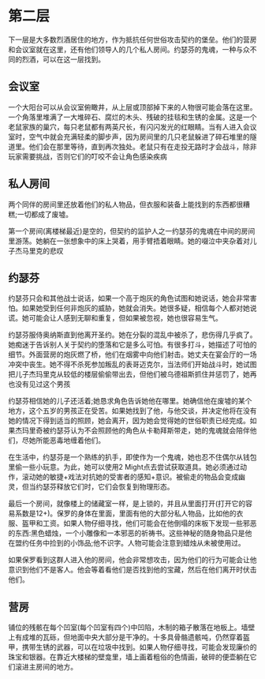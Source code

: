 # 第二层



下一层是大多数烈酒居住的地方，作为抵抗任何世俗攻击契约的堡垒。他们的营房和会议室就在这里，还有他们领导人的几个私人房间。约瑟芬的鬼魂，一种与众不同的烈酒，可以在这一层找到。

## 会议室

一个大阳台可以从会议室俯瞰井，从上层或顶部掉下来的人物很可能会落在这里。一个角落里堆满了一大堆碎石、腐烂的木头、残破的挂毯和生锈的金属。这是一个老鼠家族的巢穴，每只老鼠都有两英尺长，有闪闪发光的红眼睛。当有人进入会议室时，空气中就会充满轻柔的脚步声，因为房间里的几只老鼠躲进了碎石堆里的隧道里。他们会在那里等待，直到再次独处。老鼠只有在走投无路时才会战斗，除非玩家需要挑战，否则它们的叮咬不会让角色感染疾病

## 私人房间

两个同伴的房间里还放着他们的私人物品，但衣服和装备上能找到的东西都很糟糕;一切都成了废墟。

第一个房间(离楼梯最近)是空的，但契约的监护人之一约瑟芬的鬼魂在中间的房间里游荡。她躺在一张想象中的床上哭着，用手臂捂着眼睛。她的啜泣中夹杂着对儿子杰马里克的悲叹

## 约瑟芬

约瑟芬只会和其他战士说话，如果一个高于炮灰的角色试图和她说话，她会非常害怕。如果她受到任何非炮灰的威胁，她就会消失。她很多疑，相信每个人都对她说谎。她可能会让人感到无聊和重复，但如果被忽视，她也很容易生气。

约瑟芬服侍奥纳斯直到他离开圣约。她在分裂的混乱中被杀了，悲伤得几乎疯了。她痴迷于告诉别人关于契约的堕落和它是多么可怕。有很多打斗，她描述了可怕的细节。外面营房的炮灰燃了桥，他们在烟雾中向他们射击。她丈夫在宴会厅的一场冲突中丧生。她不得不杀死参加叛乱的表哥迈克尔，当法师们开始战斗时，她试图把儿子杰玛里克从较低的楼层偷偷带出去，但他们被乌德祖斯抓住并惩罚了，她再也没有见过这个男孩

约瑟芬相信她的儿子还活着;她恳求角色告诉她他在哪里。她确信他在废墟的某个地方，这个五岁的男孩正在受苦。如果她找到了他，与他交谈，并决定他将在没有她的情况下得到适当的照顾，她会离开，因为她会觉得她的世俗职责已经完成。如果杰玛里奇被约瑟芬认为不会照顾他的角色从卡勒拜斯带走，她的鬼魂就会陪伴他们，尽她所能恶毒地缠着他们。

在生活中，约瑟芬是一个熟练的扒手，即使作为一个鬼魂，她也忍不住偶尔从钱包里偷一些小玩意。为此，她可以使用2 Might点去尝试获取道具。她必须通过动作，滚动她的敏捷+戏法对抗她的受害者的感知+意识。被偷走的物品会变成幽灵，但当约瑟芬释放它们时，它们会恢复到物理形态。

最后一个房间，就像楼上的储藏室一样，是上锁的，并且从里面打开(打开它的容易系数是12+)。保罗的身体在里面，里面有他的大部分私人物品，比如他的衣服、盔甲和工资。如果人物仔细寻找，他们可能会在他倒塌的床板下发现一些邪恶的东西:黑色蜡烛，一个小雕像和一本邪恶的祈祷书。这些神秘的随身物品只是他在盟约任务中捡到的小饰品;他不识字。人物可能会注意到蜡烛从未被使用过。

如果保罗看到这群人进入他的房间，他会非常想攻击，因为他们的行为可能会让他意识到他们不是客人。他会等着看他们是否找到他的宝藏，然后在他们离开时伏击他们。

## 营房

铺位的残骸在每个凹室(每个凹室有四个)中凹陷，木制的箱子散落在地板上。墙壁上有成堆的瓦砾，但地面中央大部分是干净的。十多具骨骼遗骸吨，仍然穿着盔甲，携带生锈的武器，可以在垃圾中找到。如果人物仔细寻找，可能会发现廉价的珠宝和银器。在靠近大楼梯的壁龛里，墙上画着粗俗的色情画，破碎的便壶躺在它们滚进主房间的地方。

